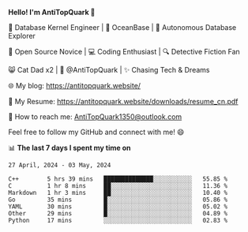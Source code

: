 
**Hello! I'm AntiTopQuark 👋**

🔧 Database Kernel Engineer | 🌊 OceanBase | 🤖 Autonomous Database Explorer

🌱 Open Source Novice | 💻 Coding Enthusiast | 🔍 Detective Fiction Fan

😸 Cat Dad x2 | 🎉 @AntiTopQuark | ✨ Chasing Tech & Dreams

🌐 My blog: https://antitopquark.website/

📄 My Resume: https://antitopquark.website/downloads/resume_cn.pdf

📧 How to reach me: AntiTopQuark1350@outlook.com

Feel free to follow my GitHub and connect with me! 😄

📊 **The last 7 days I spent my time on** 

<!--START_SECTION:waka-->
```text
27 April, 2024 - 03 May, 2024

C++        5 hrs 39 mins   ██████████████░░░░░░░░░░░   55.85 % 
C          1 hr 8 mins     ██░░░░░░░░░░░░░░░░░░░░░░░   11.36 % 
Markdown   1 hr 3 mins     ██░░░░░░░░░░░░░░░░░░░░░░░   10.40 % 
Go         35 mins         █░░░░░░░░░░░░░░░░░░░░░░░░   05.86 % 
YAML       30 mins         █░░░░░░░░░░░░░░░░░░░░░░░░   05.02 % 
Other      29 mins         █░░░░░░░░░░░░░░░░░░░░░░░░   04.89 % 
Python     17 mins         ░░░░░░░░░░░░░░░░░░░░░░░░░   02.83 %
```
<!--END_SECTION:waka-->


